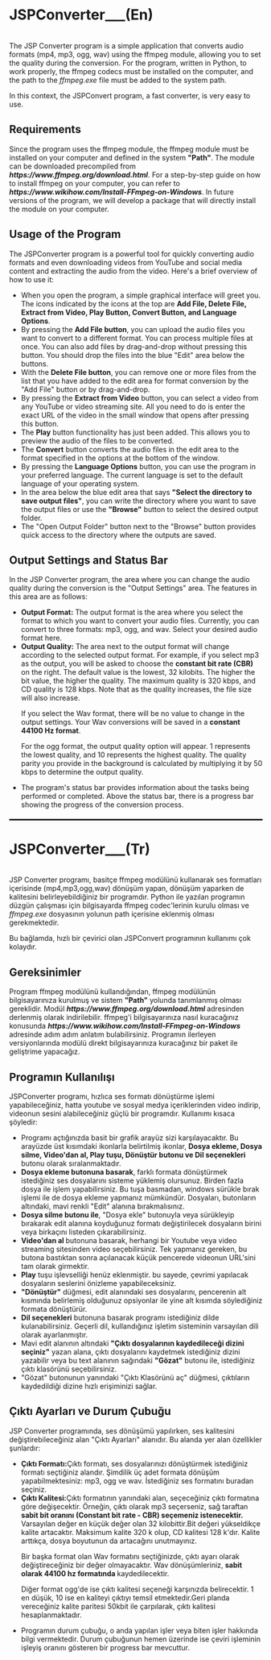 <h1 font size="18"> JSPConverter___(En)</h1><br>
The JSP Converter program is a simple application that converts audio formats (mp4, mp3, ogg, wav) using the ffmpeg module, allowing you to set the quality during the conversion. For the program, written in Python, to work properly, the ffmpeg codecs must be installed on the computer, and the path to the <i>ffmpeg.exe</i> file must be added to the system path.
<p>In this context, the JSPConvert program, a fast converter, is very easy to use.</p>
<p></p>
<h2>Requirements</h2>
Since the program uses the ffmpeg module, the ffmpeg module must be installed on your computer and defined in the system <b>"Path"</b>. The module can be downloaded precompiled from <i><b>https://www.ffmpeg.org/download.html</i></b>. For a step-by-step guide on how to install ffmpeg on your computer, you can refer to <i><b>https://www.wikihow.com/Install-FFmpeg-on-Windows</b></i>. In future versions of the program, we will develop a package that will directly install the module on your computer.
<h2 font size="14">Usage of the Program</h2>
The JSPConverter program is a powerful tool for quickly converting audio formats and even downloading videos from YouTube and social media content and extracting the audio from the video. Here's a brief overview of how to use it:
<ul>
  <li>When you open the program, a simple graphical interface will greet you. The icons indicated by the icons at the top are <b>Add File, Delete File, Extract from Video, Play Button, Convert Button, and Language Options</b>.</li>
  <li>By pressing the <b>Add File button</b>, you can upload the audio files you want to convert to a different format. You can process multiple files at once. You can also add files by drag-and-drop without pressing this button. You should drop the files into the blue "Edit" area below the buttons.</li>
  <li>With the <b>Delete File button</b>, you can remove one or more files from the list that you have added to the edit area for format conversion by the "Add File" button or by drag-and-drop.</li>
  <li>By pressing the <b>Extract from Video</b> button, you can select a video from any YouTube or video streaming site. All you need to do is enter the exact URL of the video in the small window that opens after pressing this button.</li>
  <li>The <b>Play</b> button functionality has just been added. This allows you to preview the audio of the files to be converted.</li>
  <li>The <b>Convert</b> button converts the audio files in the edit area to the format specified in the options at the bottom of the window.</li>
  <li>By pressing the <b>Language Options</b> button, you can use the program in your preferred language. The current language is set to the default language of your operating system.</li>
  <li>In the area below the blue edit area that says <b>"Select the directory to save output files"</b>, you can write the directory where you want to save the output files or use the <b>"Browse"</b> button to select the desired output folder.</li>
  <li>The "Open Output Folder" button next to the "Browse" button provides quick access to the directory where the outputs are saved.</li>
</ul>
<h2>Output Settings and Status Bar</h2>
<p>
  In the JSP Converter program, the area where you can change the audio quality during the conversion is the "Output Settings" area. The features in this area are as follows:
  <ul>
    <li><b>Output Format:</b> The output format is the area where you select the format to which you want to convert your audio files. Currently, you can convert to three formats: mp3, ogg, and wav. Select your desired audio format here.</li>
    <li><b>Output Quality:</b> The area next to the output format will change according to the selected output format. For example, if you select mp3 as the output, you will be asked to choose the <b>constant bit rate (CBR)</b> on the right. The default value is the lowest, 32 kilobits. The higher the bit value, the higher the quality. The maximum quality is 320 kbps, and CD quality is 128 kbps. Note that as the quality increases, the file size will also increase.
    <p>If you select the Wav format, there will be no value to change in the output settings. Your Wav conversions will be saved in a <b>constant 44100 Hz format</b>.</p>
    <p>For the ogg format, the output quality option will appear. 1 represents the lowest quality, and 10 represents the highest quality. The quality parity you provide in the background is calculated by multiplying it by 50 kbps to determine the output quality.</p></li>
    <li>The program's status bar provides information about the tasks being performed or completed. Above the status bar, there is a progress bar showing the progress of the conversion process.</li>
  </ul>
</p>
  <style>
  .double-line {
    border: 0;
    border-top: 3px double #000;
    height: 0;
    margin: 20px 0;
  }
</style>
<hr class="double-line">
<h1 font size="18"> JSPConverter___(Tr) </h1><br>
JSP Converter programı, basitçe ffmpeg modülünü kullanarak ses formatları içerisinde (mp4,mp3,ogg,wav) dönüşüm yapan, dönüşüm yaparken de kalitesini belirleyebildiğiniz bir programdır. Python ile yazılan programın düzgün çalışması için bilgisayarda ffmpeg codec'lerinin kurulu olması ve <i>ffmpeg.exe</i> dosyasının yolunun path içerisine eklenmiş olması gerekmektedir.
<p>Bu bağlamda, hızlı bir çevirici olan JSPConvert programının kullanımı çok kolaydır.</p>
<p></p>
<h2>Gereksinimler</h2>
Program ffmpeg modülünü kullandığından, ffmpeg modülünün bilgisayarınıza kurulmuş ve  sistem <b>"Path"</b> yolunda tanımlanmış olması gereklidir. Modül <i><b>https://www.ffmpeg.org/download.html </i></b>adresinden derlenmiş olarak indirilebilir. ffmpeg'i bilgisayarınıza nasıl kuracağınız konusunda
<i><b>https://www.wikihow.com/Install-FFmpeg-on-Windows </b></i>adresinde adım adım anlatım bulabilirsiniz. Programın ilerleyen versiyonlarında modülü direkt bilgisayarınıza kuracağınız bir paket ile geliştrime yapacağız. 
<h2 font size="14">Programın Kullanılışı</h2>
JSPConverter programı, hızlıca ses formatı dönüştürme işlemi yapabileceğiniz, hatta youtube ve sosyal medya içeriklerinden video indirip, videonun sesini alabileceğiniz güçlü bir programdır. Kullanımı kısaca şöyledir:
<ul>
  <li>Programı açtığınızda basit bir grafik arayüz sizi karşılayacaktır. Bu arayüzde üst kısımdaki ikonlarla belirtilmiş ikonlar, <b>Dosya ekleme, Dosya silme, Video'dan al, Play tuşu, Dönüştür butonu ve Dil seçenekleri</b> butonu olarak sıralanmaktadır.</li>
  <li><b>Dosya ekleme butonuna basarak</b>, farklı formata dönüştürmek istediğiniz ses dosyalarını sisteme yüklemiş olursunuz. Birden fazla dosya ile işlem yapabilirsiniz. Bu tuşa basmadan, windows sürükle bırak işlemi ile de dosya ekleme yapmanız mümkündür. Dosyaları, butonların altındaki, mavi renkli "Edit" alanına bırakmalısınız.</li>
  <li><b>Dosya silme butonu ile</b>, "Dosya ekle" butonuyla veya sürükleyip bırakarak edit alanına koyduğunuz formatı değiştirilecek dosyaların birini veya birkaçını listeden çıkarabilirsiniz.</li>
  <li><b>Video'dan al </b> butonuna basarak, herhangi bir Youtube veya video streaming sitesinden video seçebilirsiniz. Tek yapmanız gereken, bu butona bastıktan sonra açılanacak küçük pencerede videonun URL'sini tam olarak girmektir.</li>
  <li><b>Play</b> tuşu işlevselliği henüz eklenmiştir. bu sayede, çevrimi yapılacak dosyaların seslerini önizleme yapabileceksiniz.</li>
  <li><b>"Dönüştür"</b> düğmesi, edit alanındaki ses dosyalarını, pencerenin alt kısmında belirlemiş olduğunuz opsiyonlar ile yine alt kısımda söylediğiniz formata dönüştürür.</li>
  <li><b>Dil seçenekleri</b> butonuna basarak programı istediğiniz dilde kulanabilirsiniz. Geçerli dil, kullandığınız işletim sisteminin varsayılan dili olarak ayarlanmıştır.</li>
  <li>Mavi edit alanının altındaki <b>"Çıktı dosyalarının kaydedileceği dizini seçiniz"</b> yazan alana, çıktı dosyalarını kaydetmek istediğiniz dizini yazabilir veya bu text alanının sağındaki <b>"Gözat"</b> butonu ile, istediğiniz çıktı klasörünü seçebilirsiniz.</li>
  <li>"Gözat" butonunun yanındaki "Çıktı Klasörünü aç" düğmesi, çıktıların kaydedildiği dizine hızlı erişiminizi sağlar.</li>
  
</ul>
<h2>Çıktı Ayarları ve Durum Çubuğu</h2>
<p>
  JSP Converter programında, ses dönüşümü yapılırken, ses kalitesini değiştirebileceğiniz alan "Çıktı Ayarları" alanıdır. Bu alanda yer alan özellikler şunlardır:
  <ul>
    <li><b>Çıktı Formatı:</b>Çıktı formatı, ses dosyalarınızı dönüştürmek istediğiniz formatı seçtiğiniz alandır. Şimdilik üç adet formata dönüşüm yapabilmektesiniz: mp3, ogg ve wav. İstediğiniz ses formatını buradan seçiniz.</li>
    <li><b>Çıktı Kalitesi:</b>Çıktı formatının yanındaki alan, seçeceğiniz çıktı formatına göre değişecektir. Örneğin, çıktı olarak mp3 seçerseniz, sağ taraftan <b>sabit bit oranını (Constant bit rate - CBR) seçemeniz istenecektir.</b> Varsayılan değer en küçük değer olan 32 kilobittir.Bit değeri yükseldikçe kalite artacaktır. Maksimum kalite 320 k olup, CD kalitesi 128 k'dır. Kalite arttıkça, dosya boyutunun da artacağını unutmayınız.
    <p>Bir başka format olan Wav formatını seçtiğinizde, çıktı ayarı olarak değiştireceğiniz bir değer olmayacaktır. Wav dönüşümleriniz, <b>sabit olarak 44100 hz formatında </b>kaydedilecektir.</p>
    <p>Diğer format ogg'de ise çıktı kalitesi seçeneği karşınızda belirecektir. 1 en düşük, 10 ise en kaliteyi çıktıyı temsil etmektedir.Geri planda vereceğiniz kalite paritesi 50kbit ile çarpılarak, çıktı kalitesi hesaplanmaktadır.</p></li>
    <li>Programın durum çubuğu, o anda yapılan işler veya biten işler hakkında bilgi vermektedir. Durum çubuğunun hemen üzerinde ise çeviri işleminin işleyiş oranını gösteren bir progress bar mevcuttur.</li>
  </ul>
</p>
